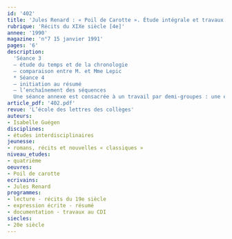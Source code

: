 ```yaml
---
id: '402'
title: 'Jules Renard : « Poil de Carotte ». Étude intégrale et travaux au CDI. Séquence(2/3)'
rubrique: 'Récits du XIXe siècle [4e]'
annee: '1990'
magazine: 'n°7 15 janvier 1991'
pages: '6'
description: 
  'Séance 3
  – étude du temps et de la chronologie
  – comparaison entre M. et Mme Lepic
  * Séance 4
  – initiation au résumé
  – l’enchaînement des séquences
  Une séance annexe est consacrée à un travail par demi-groupes : une enquête au CDI sur Jules Renard, une initiation à la mise en scène théâtrale : montage de sketches.'
article_pdf: '402.pdf'
revue: 'L’école des lettres des collèges'
auteurs:
- Isabelle Guégen
disciplines:
- études interdisciplinaires
jeunesse:
- romans, récits et nouvelles « classiques »
niveau_etudes:
- quatrième
oeuvres:
- Poil de carotte
ecrivains:
- Jules Renard
programmes:
- lecture - récits du 19e siècle
- expression écrite - résumé
- documentation - travaux au CDI
siecles:
- 20e siècle
---
```


